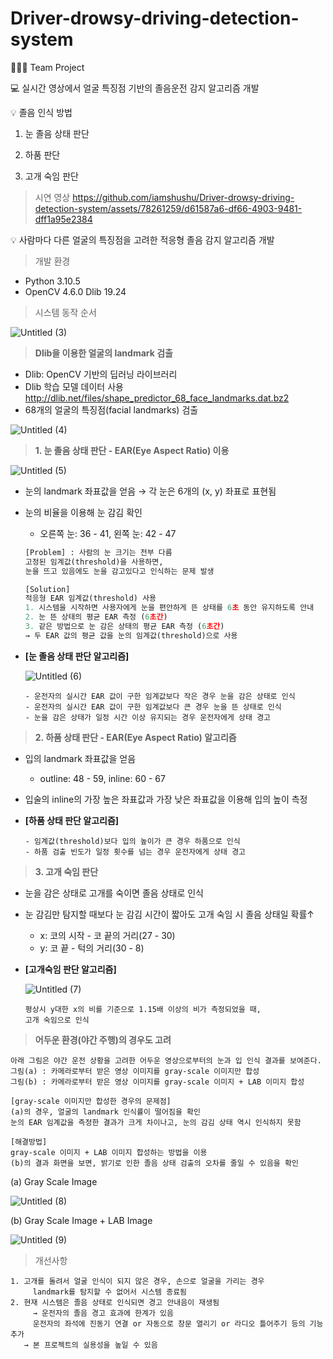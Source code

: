 # Driver-drowsy-driving-detection-system


👩‍👩‍👧 Team Project

💻 실시간 영상에서 얼굴 특징점 기반의 졸음운전 감지 알고리즘 개발

💡 졸음 인식 방법
  1. 눈 졸음 상태 판단

  2. 하품 판단

  3. 고개 숙임 판단

> 시연 영상
https://github.com/iamshushu/Driver-drowsy-driving-detection-system/assets/78261259/d61587a6-df66-4903-9481-dff1a95e2384


💡 사람마다 다른 얼굴의 특징점을 고려한 적응형 졸음 감지 알고리즘 개발
> 개발 환경
> 
- Python 3.10.5
- OpenCV 4.6.0
Dlib 19.24

> 시스템 동작 순서
> 

![Untitled (3)](https://github.com/iamshushu/Driver-drowsy-driving-detection-system/assets/78261259/5c109e9b-8b62-45ed-a723-5742c94a3682)

> **Dlib을 이용한 얼굴의 landmark 검출**
> 
- Dlib: OpenCV 기반의 딥러닝 라이브러리
- Dlib 학습 모델 데이터 사용
http://dlib.net/files/shape_predictor_68_face_landmarks.dat.bz2
- 68개의 얼굴의 특징점(facial landmarks) 검출

![Untitled (4)](https://github.com/iamshushu/Driver-drowsy-driving-detection-system/assets/78261259/13153f97-5fb0-411e-9757-1b471a2913ee)


> **1. 눈 졸음 상태 판단 - EAR(Eye Aspect Ratio) 이용**
> 

![Untitled (5)](https://github.com/iamshushu/Driver-drowsy-driving-detection-system/assets/78261259/084367b6-628c-477f-9617-cd44d0cbd9e6)

- 눈의 landmark 좌표값을 얻음 → 각 눈은 6개의 (x, y) 좌표로 표현됨
- 눈의 비율을 이용해 눈 감김 확인
    - 오른쪽 눈: 36 - 41, 왼쪽 눈: 42 - 47
    
    ```python
    [Problem] : 사람의 눈 크기는 전부 다름
    고정된 임계값(threshold)을 사용하면, 
    눈을 뜨고 있음에도 눈을 감고있다고 인식하는 문제 발생
    ```
    
    ```python
    [Solution]
    적응형 EAR 임계값(threshold) 사용
    1. 시스템을 시작하면 사용자에게 눈을 편안하게 뜬 상태를 6초 동안 유지하도록 안내
    2. 눈 뜬 상태의 평균 EAR 측정 (6초간)
    3. 같은 방법으로 눈 감은 상태의 평균 EAR 측정 (6초간)
    → 두 EAR 값의 평균 값을 눈의 임계값(threshold)으로 사용
    ```
    

- **[눈 졸음 상태 판단 알고리즘]**
    
    ![Untitled (6)](https://github.com/iamshushu/Driver-drowsy-driving-detection-system/assets/78261259/1a80d589-a3a4-4412-b6fc-be1183c4fe67)
    
    ```
    - 운전자의 실시간 EAR 값이 구한 임계값보다 작은 경우 눈을 감은 상태로 인식
    - 운전자의 실시간 EAR 값이 구한 임계값보다 큰 경우 눈을 뜬 상태로 인식
    - 눈을 감은 상태가 일정 시간 이상 유지되는 경우 운전자에게 상태 경고
    ```
    

> **2. 하품 상태 판단 - EAR(Eye Aspect Ratio) 알고리즘**
> 
- 입의 landmark 좌표값을 얻음
    - outline: 48 - 59, inline: 60 - 67
- 입술의 inline의 가장 높은 좌표값과 가장 낮은 좌표값을 이용해 입의 높이 측정

- **[하품 상태 판단 알고리즘]**
    
    ```
    - 임계값(threshold)보다 입의 높이가 큰 경우 하품으로 인식
    - 하품 검출 빈도가 일정 횟수를 넘는 경우 운전자에게 상태 경고
    ```
    

> **3. 고개 숙임 판단**
> 
- 눈을 감은 상태로 고개를 숙이면 졸음 상태로 인식
- 눈 감김만 탐지할 때보다 눈 감김 시간이 짧아도 고개 숙임 시 졸음 상태일 확률↑
    - x: 코의 시작 - 코 끝의 거리(27 - 30)
    - y: 코 끝 - 턱의 거리(30 - 8)
- **[고개숙임 판단 알고리즘]**
    
    ![Untitled (7)](https://github.com/iamshushu/Driver-drowsy-driving-detection-system/assets/78261259/735f63f7-90f9-44c0-82c5-7680726b681d)
    
    ```
    평상시 y대한 x의 비를 기준으로 1.15배 이상의 비가 측정되었을 때, 
    고개 숙임으로 인식
    ```
    

> **어두운 환경(야간 주행)의 경우도 고려**
> 

```
아래 그림은 야간 운전 상황을 고려한 어두운 영상으로부터의 눈과 입 인식 결과를 보여준다. 
그림(a) : 카메라로부터 받은 영상 이미지를 gray-scale 이미지만 합성
그림(b) : 카메라로부터 받은 영상 이미지를 gray-scale 이미지 + LAB 이미지 합성

[gray-scale 이미지만 합성한 경우의 문제점]
(a)의 경우, 얼굴의 landmark 인식률이 떨어짐을 확인
눈의 EAR 임계값을 측정한 결과가 크게 차이나고, 눈의 감김 상태 역시 인식하지 못함

[해결방법]
gray-scale 이미지 + LAB 이미지 합성하는 방법을 이용
(b)의 결과 화면을 보면, 밝기로 인한 졸음 상태 검출의 오차를 줄일 수 있음을 확인
```

(a) Gray Scale Image

![Untitled (8)](https://github.com/iamshushu/Driver-drowsy-driving-detection-system/assets/78261259/a4cbb336-4192-43ad-bc30-4fd1314fe204)

(b) Gray Scale Image + LAB Image

![Untitled (9)](https://github.com/iamshushu/Driver-drowsy-driving-detection-system/assets/78261259/e8e28017-0f6a-4901-b159-0c2752adbe73)


> 개선사항
> 

```
1. 고개를 돌려서 얼굴 인식이 되지 않은 경우, 손으로 얼굴을 가리는 경우
	 landmark를 탐지할 수 없어서 시스템 종료됨
2. 현재 시스템은 졸음 상태로 인식되면 경고 안내음이 재생됨 
	 → 운전자의 졸음 경고 효과에 한계가 있음
	 운전자의 좌석에 진동기 연결 or 자동으로 창문 열리기 or 라디오 틀어주기 등의 기능 추가 
   → 본 프로젝트의 실용성을 높일 수 있음
```
